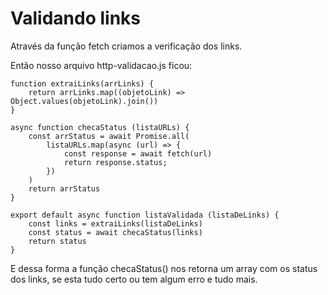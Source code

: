 # Validando links

Através da função fetch criamos a verificação dos links.

Então nosso arquivo http-validacao.js ficou:

    function extraiLinks(arrLinks) {
        return arrLinks.map((objetoLink) => Object.values(objetoLink).join())
    }

    async function checaStatus (listaURLs) {
        const arrStatus = await Promise.all(
            listaURLs.map(async (url) => {
                const response = await fetch(url)
                return response.status;
            })
        )
        return arrStatus
    }

    export default async function listaValidada (listaDeLinks) {
        const links = extraiLinks(listaDeLinks)
        const status = await checaStatus(links)
        return status
    }

E dessa forma a função checaStatus() nos retorna um array com os status dos links, se esta tudo certo ou tem algum erro e tudo mais.
